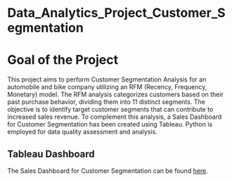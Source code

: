 # Data_Analytics_Project_Customer_Segmentation


# Goal of the Project

This project aims to perform Customer Segmentation Analysis for an automobile and bike company utilizing an RFM (Recency, Frequency, Monetary) model. The RFM analysis categorizes customers based on their past purchase behavior, dividing them into 11 distinct segments. The objective is to identify target customer segments that can contribute to increased sales revenue. To complement this analysis, a Sales Dashboard for Customer Segmentation has been created using Tableau. Python is employed for data quality assessment and analysis.

## Tableau Dashboard
The Sales Dashboard for Customer Segmentation can be found [here](https://public.tableau.com/app/profile/rakesh.nagesh.rao/viz/DataAnalyticsonCustomerSegment/RFMDashboard).<br>


<!--
## Analysis Approach
### 1. Data Quality Assessment and Data Cleaning
The initial phase in deriving valuable insights from the data involved preparing, assessing the quality, and cleaning the data. Following the cleaning procedures, exploratory data analysis was conducted on the dataset to identify customer purchasing behaviors and extract meaningful insights.

-->

